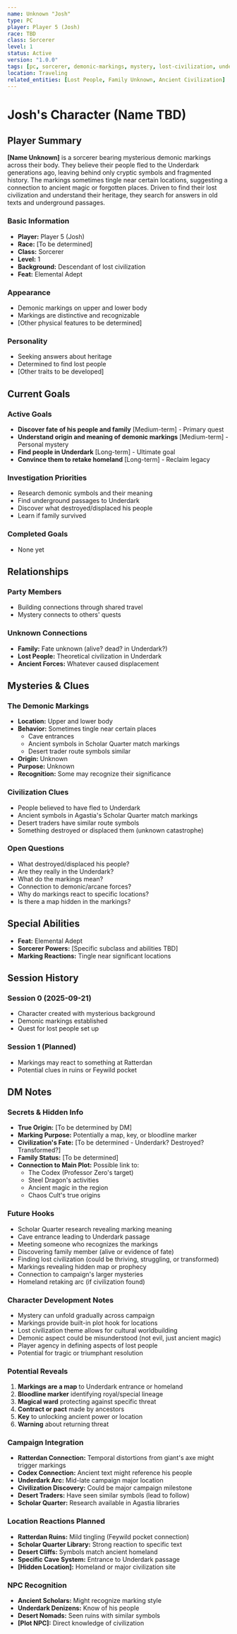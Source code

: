 ```yaml
---
name: Unknown "Josh"
type: PC
player: Player 5 (Josh)
race: TBD
class: Sorcerer
level: 1
status: Active
version: "1.0.0"
tags: [pc, sorcerer, demonic-markings, mystery, lost-civilization, underdark, session1]
location: Traveling
related_entities: [Lost People, Family Unknown, Ancient Civilization]
---
```


# Josh's Character (Name TBD)

## Player Summary

**[Name Unknown]** is a sorcerer bearing mysterious demonic markings across their body. They believe their people fled to the Underdark generations ago, leaving behind only cryptic symbols and fragmented history. The markings sometimes tingle near certain locations, suggesting a connection to ancient magic or forgotten places. Driven to find their lost civilization and understand their heritage, they search for answers in old texts and underground passages.

### Basic Information
- **Player:** Player 5 (Josh)
- **Race:** [To be determined]
- **Class:** Sorcerer
- **Level:** 1
- **Background:** Descendant of lost civilization
- **Feat:** Elemental Adept

### Appearance
- Demonic markings on upper and lower body
- Markings are distinctive and recognizable
- [Other physical features to be determined]

### Personality
- Seeking answers about heritage
- Determined to find lost people
- [Other traits to be developed]

## Current Goals

### Active Goals
- **Discover fate of his people and family** [Medium-term] - Primary quest
- **Understand origin and meaning of demonic markings** [Medium-term] - Personal mystery
- **Find people in Underdark** [Long-term] - Ultimate goal
- **Convince them to retake homeland** [Long-term] - Reclaim legacy

### Investigation Priorities
- Research demonic symbols and their meaning
- Find underground passages to Underdark
- Discover what destroyed/displaced his people
- Learn if family survived

### Completed Goals
- None yet

## Relationships

### Party Members
- Building connections through shared travel
- Mystery connects to others' quests

### Unknown Connections
- **Family:** Fate unknown (alive? dead? in Underdark?)
- **Lost People:** Theoretical civilization in Underdark
- **Ancient Forces:** Whatever caused displacement

## Mysteries & Clues

### The Demonic Markings
- **Location:** Upper and lower body
- **Behavior:** Sometimes tingle near certain places
  - Cave entrances
  - Ancient symbols in Scholar Quarter match markings
  - Desert trader route symbols similar
- **Origin:** Unknown
- **Purpose:** Unknown
- **Recognition:** Some may recognize their significance

### Civilization Clues
- People believed to have fled to Underdark
- Ancient symbols in Agastia's Scholar Quarter match markings
- Desert traders have similar route symbols
- Something destroyed or displaced them (unknown catastrophe)

### Open Questions
- What destroyed/displaced his people?
- Are they really in the Underdark?
- What do the markings mean?
- Connection to demonic/arcane forces?
- Why do markings react to specific locations?
- Is there a map hidden in the markings?

## Special Abilities
- **Feat:** Elemental Adept
- **Sorcerer Powers:** [Specific subclass and abilities TBD]
- **Marking Reactions:** Tingle near significant locations

## Session History

### Session 0 (2025-09-21)
- Character created with mysterious background
- Demonic markings established
- Quest for lost people set up

### Session 1 (Planned)
- Markings may react to something at Ratterdan
- Potential clues in ruins or Feywild pocket

## DM Notes

### Secrets & Hidden Info
- **True Origin:** [To be determined by DM]
- **Marking Purpose:** Potentially a map, key, or bloodline marker
- **Civilization's Fate:** [To be determined - Underdark? Destroyed? Transformed?]
- **Family Status:** [To be determined]
- **Connection to Main Plot:** Possible link to:
  - The Codex (Professor Zero's target)
  - Steel Dragon's activities
  - Ancient magic in the region
  - Chaos Cult's true origins

### Future Hooks
- Scholar Quarter research revealing marking meaning
- Cave entrance leading to Underdark passage
- Meeting someone who recognizes the markings
- Discovering family member (alive or evidence of fate)
- Finding lost civilization (could be thriving, struggling, or transformed)
- Markings revealing hidden map or prophecy
- Connection to campaign's larger mysteries
- Homeland retaking arc (if civilization found)

### Character Development Notes
- Mystery can unfold gradually across campaign
- Markings provide built-in plot hook for locations
- Lost civilization theme allows for cultural worldbuilding
- Demonic aspect could be misunderstood (not evil, just ancient magic)
- Player agency in defining aspects of lost people
- Potential for tragic or triumphant resolution

### Potential Reveals
1. **Markings are a map** to Underdark entrance or homeland
2. **Bloodline marker** identifying royal/special lineage
3. **Magical ward** protecting against specific threat
4. **Contract or pact** made by ancestors
5. **Key** to unlocking ancient power or location
6. **Warning** about returning threat

### Campaign Integration
- **Ratterdan Connection:** Temporal distortions from giant's axe might trigger markings
- **Codex Connection:** Ancient text might reference his people
- **Underdark Arc:** Mid-late campaign major location
- **Civilization Discovery:** Could be major campaign milestone
- **Desert Traders:** Have seen similar symbols (lead to follow)
- **Scholar Quarter:** Research available in Agastia libraries

### Location Reactions Planned
- **Ratterdan Ruins:** Mild tingling (Feywild pocket connection)
- **Scholar Quarter Library:** Strong reaction to specific text
- **Desert Cliffs:** Symbols match ancient homeland
- **Specific Cave System:** Entrance to Underdark passage
- **[Hidden Location]:** Homeland or major civilization site

### NPC Recognition
- **Ancient Scholars:** Might recognize marking style
- **Underdark Denizens:** Know of his people
- **Desert Nomads:** Seen ruins with similar symbols
- **[Plot NPC]:** Direct knowledge of civilization
